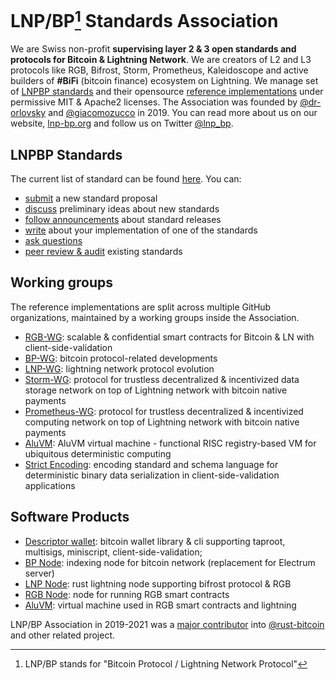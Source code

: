 # LNP/BP[^acro] Standards Association 

We are Swiss non-profit **supervising layer 2 & 3 open standards and protocols for Bitcoin & Lightning Network**. We are creators of L2 and L3 protocols like RGB, Bifrost, Storm, Prometheus, Kaleidoscope and active builders of **#BiFi** (bitcoin finance) ecosystem on Lightning. We manage set of [LNPBP standards](https://github.com/LNP-BP/LNPBPs) and their opensource [reference implementations](#libraries-and-products) under permissive MIT & Apache2 licenses. The Association was founded by [@dr-orlovsky](https://github.com/dr-orlovsky) and [@giacomozucco](https://github.com/giacomozucco) in 2019. You can read more about us on our website, [lnp-bp.org](https://lnp-bp.org) and follow us on Twitter [@lnp_bp](https://twitter.com/lnp_bp).

## LNPBP Standards

The current list of standard can be found [here](https://github.com/LNP-BP/LNPBPs). You can:
- [submit](https://github.com/LNP-BP/LNPBPs/discussions/categories/standard-proposals) a new standard proposal
- [discuss](https://github.com/LNP-BP/LNPBPs/discussions/categories/ideas) preliminary ideas about new standards
- [follow announcements](https://github.com/LNP-BP/LNPBPs/discussions/categories/releases) about standard releases
- [write](https://github.com/LNP-BP/LNPBPs/discussions/categories/implementations) about your implementation of one of the standards
- [ask questions](https://github.com/LNP-BP/LNPBPs/discussions/categories/q-a)
- [peer review & audit](https://github.com/LNP-BP/LNPBPs/discussions/categories/peer-review) existing standards

## Working groups

The reference implementations are split across multiple GitHub organizations, maintained by a working groups inside the Association.
- [RGB-WG](https://github.com/RGB-WG): scalable & confidential smart contracts for Bitcoin & LN with client-side-validation
- [BP-WG](https://github.com/BP-WG): bitcoin protocol-related developments
- [LNP-WG](https://github.com/LNP-WG): lightning network protocol evolution
- [Storm-WG](https://github.com/Storm-WG): protocol for trustless decentralized & incentivized data storage network on top of Lightning network with bitcoin native payments
- [Prometheus-WG](https://github.com/Prometheus-WG): protocol for trustless decentralized & incentivized computing network on top of Lightning network with bitcoin native payments
- [AluVM](https://github.com/AluVM): AluVM virtual machine - functional RISC registry-based VM for ubiquitous deterministic computing
- [Strict Encoding](https://github.com/strict-encoding): encoding standard and schema language for deterministic binary data serialization in client-side-validation applications

## Software Products

- [Descriptor wallet](https://github.com/LNP-BP/descriptor-wallet/): bitcoin wallet library & cli supporting taproot, multisigs, miniscript, client-side-validation;
- [BP Node](https://github.com/LNP-BP/bp-node/): indexing node for bitcoin network (replacement for Electrum server)
- [LNP Node](https://github.com/LNP-WG/lnp-core/): rust lightning node supporting bifrost protocol & RGB
- [RGB Node](https://github.com/RGB-WG/rgb-node/): node for running RGB smart contracts
- [AluVM](https://github.com/AluVM/rust-aluvm/): virtual machine used in RGB smart contracts and lightning

LNP/BP Association in 2019-2021 was a [major contributor](https://github.com/rust-bitcoin/rust-bitcoin/graphs/contributors?from=2018-12-26&to=2022-04-01&type=c) into [@rust-bitcoin](https://github.com/rust-bitcoin/rust-bitcoin) and other related project. 

[^acro]: LNP/BP stands for "Bitcoin Protocol / Lightning Network Protocol"
